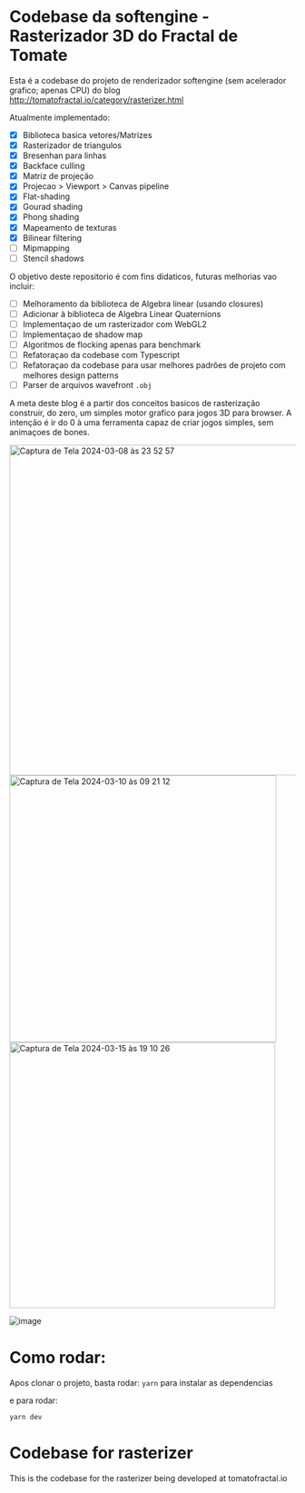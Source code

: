 # Codebase da softengine - Rasterizador 3D do Fractal de Tomate

Esta é a codebase do projeto de renderizador softengine (sem acelerador grafico; apenas CPU) do blog http://tomatofractal.io/category/rasterizer.html

Atualmente implementado:

- [x] Biblioteca basica vetores/Matrizes 
- [x] Rasterizador de triangulos
- [x] Bresenhan para linhas
- [x] Backface culling
- [x] Matriz de projeção
- [x] Projecao > Viewport > Canvas pipeline
- [x] Flat-shading 
- [x] Gourad shading
- [x] Phong shading
- [x] Mapeamento de texturas
- [x] Bilinear filtering
- [ ] Mipmapping
- [ ] Stencil shadows 

O objetivo deste repositorio é com fins didaticos, futuras melhorias vao incluir:
- [ ] Melhoramento da biblioteca de Algebra linear (usando closures)
- [ ] Adicionar à biblioteca de Algebra Linear Quaternions
- [ ] Implementaçao de um rasterizador com WebGL2
- [ ] Implementaçao de shadow map
- [ ] Algoritmos de flocking apenas para benchmark
- [ ] Refatoraçao da codebase com Typescript
- [ ] Refatoraçao da codebase para usar melhores padrões de projeto com melhores design patterns
- [ ] Parser de arquivos wavefront `.obj`

A meta deste blog é a partir dos conceitos basicos de rasterização construir, do zero, um simples motor grafico para jogos 3D para browser.
A intenção é ir do 0 à uma ferramenta capaz de criar jogos simples, sem animaçoes de bones.

<img width="582" alt="Captura de Tela 2024-03-08 às 23 52 57" src="https://github.com/lrdass/cns/assets/66750963/3810e0dd-fcee-4f34-bd5f-cdf6bf53f588">
<img width="470" alt="Captura de Tela 2024-03-10 às 09 21 12" src="https://github.com/lrdass/cns/assets/66750963/7ef55a5a-f20b-4fd2-ae00-2eba10d4a49f">
<img width="468" alt="Captura de Tela 2024-03-15 às 19 10 26" src="https://github.com/lrdass/cns/assets/66750963/e5460901-0b4a-46de-a5d8-ab58c053df0e">

![image](https://github.com/lrdass/cns/assets/66750963/a2e3d32f-399a-4594-bcbd-0a542778e505)



# Como rodar:

Apos clonar o projeto, basta rodar:
```yarn```
para instalar as dependencias

e para rodar:

```yarn dev```



# Codebase for rasterizer




This is the codebase for the rasterizer being developed at tomatofractal.io


